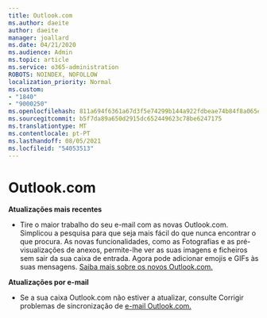 ```yaml
---
title: Outlook.com
ms.author: daeite
author: daeite
manager: joallard
ms.date: 04/21/2020
ms.audience: Admin
ms.topic: article
ms.service: o365-administration
ROBOTS: NOINDEX, NOFOLLOW
localization_priority: Normal
ms.custom:
- "1840"
- "9000250"
ms.openlocfilehash: 811a694f6361a67d3f5e74299b144a922fdbeae74b84f8a065e3fe85db059087
ms.sourcegitcommit: b5f7da89a650d2915dc652449623c78be6247175
ms.translationtype: MT
ms.contentlocale: pt-PT
ms.lasthandoff: 08/05/2021
ms.locfileid: "54053513"
---
```

# <a name="outlookcom-updates"></a>Outlook.com

**Atualizações mais recentes**

- Tire o maior trabalho do seu e-mail com as novas Outlook.com. Simplicou a pesquisa para que seja mais fácil do que nunca encontrar o que procura. As novas funcionalidades, como as Fotografias e as pré-visualizações de anexos, permite-lhe ver as suas imagens e ficheiros sem sair da sua caixa de entrada. Agora pode adicionar emojis e GIFs às suas mensagens. [Saiba mais sobre os novos Outlook.com.](https://support.office.com/article/40676ad0-c831-45ac-a023-5be633be798d?wt.mc_id=Office_Outlook_com_Alchemy)

**Atualizações por e-mail**

- Se a sua caixa Outlook.com não estiver a atualizar, consulte Corrigir problemas de sincronização de [e-mail Outlook.com.](https://support.office.com/article/d39e3341-8d79-4bf1-b3c7-ded602233642?wt.mc_id=Office_Outlook_com_Alchemy)